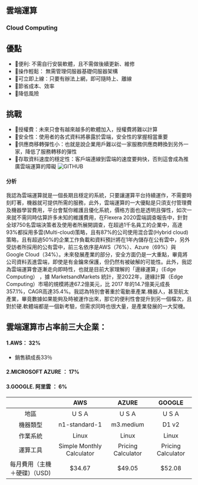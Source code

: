 ## 雲端運算 
### Cloud Computing
 ## 優點
  + 🥇便利: 不需自行安裝軟體，且不需做後續更新、維修
  + 🥇操作輕鬆： 無需管理伺服器基礎伺服器架構
  + 🥇可立即上線：只要有辦法上網，即可隨時上、離線
  + 🥇節省成本、效率
  + 🥇降低風險
 ## 挑戰
  + 🐤授權費：未來只會有越來越多的軟體加入，授權費將難以計算
  + 🐤安全性：使用者的各式資料將暴露於雲端，安全性的掌握相當重要
  + 🐤供應商移轉彈性小：也就是說企業用戶難以從一家服務供應商轉換到另外一家，降低了服務轉移的彈性
  + 🐤存取資料速度的穩定性：客戶端連線到雲端的速度要夠快，否則這會成為推廣雲端運算的障礙
![GITHUB]( https://miro.medium.com/max/2408/1*S2pPGojdNW_3AZcT6lJBCA.jpeg "邊緣運算")
#### 分析
我認為雲端運算就是一個長期且穩定的系統，只要讓運算平台持續運作，不需要時刻盯著，機器就可提供所需的服務，此外，雲端運算的一大優點是只須支付管理費及機器學習費用，平台會幫你維護且優化系統，價格方面也是透明且彈性，如次一來就不需同時估算許多未知的維護費用，在Flexera 2020雲端調查報告中，針對全球750名雲端決策者及使用者所展開調查，在超過1千名員工的企業中，高達93%都採用多雲(Multi-cloud)策略，且有87%的公司使用混合雲(Hybrid cloud)策略，且有超過50%的企業工作負載和資料預計將在1年內儲存在公有雲中，另外受訪者所採用的公有雲中，前三名依序是AWS（76%）、Azure（69%）與Google Cloud（34%）。未來發展產業的部分，安全方面仍是一大重點，畢竟將公司資料丟進雲端，即使是有金鑰來保護，但仍然有被破解的可能性。此外，我認為雲端運算會逐漸走向即時性，也就是目前大家理解的「邊緣運算」（Edge Computing） ，據 MarketsandMarkets 統計，至2022年，邊緣計算（Edge Computing）市場的規模將達67.2億美元，比 2017 年的14.7億美元成長357.1%，CAGR高達35.4%。我認為特別會著重於電動車產業.機器人，甚至航太產業，畢竟數據如果能夠及時被運作出來，那它的便利性會提升到另一個檔次，且對於硬.軟體端都是一個新考驗，但需求同時也很大量，是產業發展的一大契機。
## 雲端運算市占率前三大企業：
#### 1.AWS： 32%
- 銷售額成長33％
#### 2.MICROSOFT AZURE ： 17%
#### 3.GOOGLE. 阿里雲 ： 6% 
|  | AWS  | AZURE | GOOGLE |
| :-----:| :-------:| :-----:| :----:|
| 地區   | ＵＳＡ | ＵＳＡ | ＵＳＡ |
| 機器類型| n1-standard-1   | m3.medium | D1 v2 |
| 作業系統 | Linux | Linux | Linux |
| 運算工具| Simple Monthly Calculator | Pricing Calculator | Pricing Calculator |
| 每月費用（主機＋硬碟)（USD)| $34.67 | $49.05 | $52.08 |
